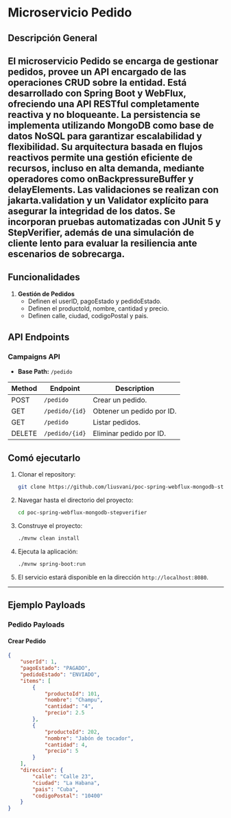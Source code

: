 # Microservicio Pedido

## Descripción General

El microservicio Pedido se encarga de gestionar pedidos, provee un API encargado de las operaciones CRUD sobre la entidad. Está desarrollado con Spring Boot y WebFlux, ofreciendo una API RESTful completamente reactiva y no bloqueante. La persistencia se implementa utilizando MongoDB como base de datos NoSQL para garantizar escalabilidad y flexibilidad. Su arquitectura basada en flujos reactivos permite una gestión eficiente de recursos, incluso en alta demanda, mediante operadores como onBackpressureBuffer y delayElements. Las validaciones se realizan con jakarta.validation y un Validator explícito para asegurar la integridad de los datos. Se incorporan pruebas automatizadas con JUnit 5 y StepVerifier, además de una simulación de cliente lento para evaluar la resiliencia ante escenarios de sobrecarga.
---
## Funcionalidades

1. **Gestión de Pedidos**
    - Definen el userID, pagoEstado y pedidoEstado.
    - Definen el productoId, nombre, cantidad y precio. 
    - Definen calle, ciudad, codigoPostal y pais.
  
## API Endpoints

### Campaigns API
- **Base Path:** `/pedido`

| Method  | Endpoint        | Description                |
|---------|-----------------|----------------------------|
| POST    | `/pedido`       | Crear un pedido.           |
| GET     | `/pedido/{id}`  | Obtener un pedido por ID.  |
| GET     | `/pedido`       | Listar pedidos.            |
| DELETE  | `/pedido/{id}`  | Eliminar pedido por ID.    |

## Comó ejecutarlo

1. Clonar el repository:
   ```bash
   git clone https://github.com/liusvani/poc-spring-webflux-mongodb-stepverifier.git
   ```

2. Navegar hasta el directorio del proyecto:
   ```bash
   cd poc-spring-webflux-mongodb-stepverifier
   ```

3. Construye el proyecto:
   ```bash
   ./mvnw clean install
   ```

4. Ejecuta la aplicación:
   ```bash
   ./mvnw spring-boot:run
   ```

5. El servicio estará disponible en la dirección `http://localhost:8080`.

---

## Ejemplo Payloads

### Pedido Payloads
#### Crear Pedido
```json
{        
    "userId": 1,    
    "pagoEstado": "PAGADO",
    "pedidoEstado": "ENVIADO",
    "items": [
        {
            "productoId": 101,
            "nombre": "Champu",
            "cantidad": "4",
            "precio": 2.5
        },
        {
            "productoId": 202,
            "nombre": "Jabón de tocador",
            "cantidad": 4,
            "precio": 5
        }
    ],
    "direccion": {
        "calle": "Calle 23",
        "ciudad": "La Habana",
        "pais": "Cuba",
        "codigoPostal": "10400"
    }
}
```



